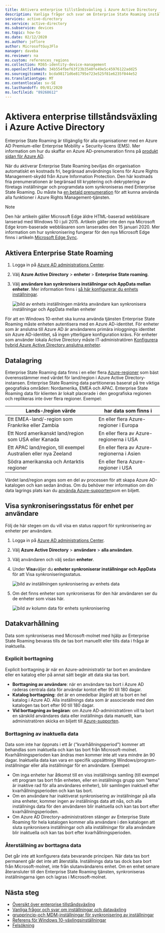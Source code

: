 ```yaml
---
title: Aktivera enterprise tillståndsväxling i Azure Active Directory
description: Vanliga frågor och svar om Enterprise State Roaming inställningar i Windows-enheter.
services: active-directory
ms.service: active-directory
ms.subservice: devices
ms.topic: how-to
ms.date: 02/12/2020
ms.author: joflore
author: MicrosoftGuyJFlo
manager: daveba
ms.reviewer: na
ms.custom: references_regions
ms.collection: M365-identity-device-management
ms.openlocfilehash: 34b554fbef63f23b3540fe49e5c45976122add25
ms.sourcegitcommit: bcda98171d6e81795e723e525f81e6235f044e52
ms.translationtype: MT
ms.contentlocale: sv-SE
ms.lasthandoff: 09/01/2020
ms.locfileid: "89268612"
---
```

# <a name="enable-enterprise-state-roaming-in-azure-active-directory"></a>Aktivera enterprise tillståndsväxling i Azure Active Directory

Enterprise State Roaming är tillgänglig för alla organisationer med en Azure AD Premium-eller Enterprise Mobility + Security-licens (EMS). Mer information om hur du skaffar en Azure AD-prenumeration finns på [produkt sidan för Azure AD](https://azure.microsoft.com/services/active-directory).

När du aktiverar Enterprise State Roaming beviljas din organisation automatiskt en kostnads fri, begränsad användnings licens för Azure Rights Management-skydd från Azure Information Protection. Den här kostnads fria prenumerationen är begränsad till kryptering och dekryptering av företags inställningar och programdata som synkroniseras med Enterprise State Roaming. Du måste ha [en betald prenumeration](https://azure.microsoft.com/pricing/details/information-protection/) för att kunna använda alla funktioner i Azure Rights Management-tjänsten.

> [!NOTE]
> Den här artikeln gäller Microsoft Edge äldre HTML-baserad webbläsare lanserad med Windows 10 i juli 2015. Artikeln gäller inte den nya Microsoft Edge krom-baserade webbläsaren som lanserades den 15 januari 2020. Mer information om hur synkronisering fungerar för den nya Microsoft Edge finns i artikeln [Microsoft Edge Sync](/deployedge/microsoft-edge-enterprise-sync).

## <a name="to-enable-enterprise-state-roaming"></a>Aktivera Enterprise State Roaming

1. Logga in på [Azure AD administrations Center](https://aad.portal.azure.com/).
1. Välj **Azure Active Directory**  >  **enheter**  >  **Enterprise State roaming**.
1. Välj **användare kan synkronisera inställningar och AppData mellan enheter**. Mer information finns i [så här konfigurerar du enhets inställningar](./device-management-azure-portal.md).
  
   ![bild av enhets inställningen märkta användare kan synkronisera inställningar och AppData mellan enheter](./media/enterprise-state-roaming-enable/device-settings.png)
  
För att en Windows 10-enhet ska kunna använda tjänsten Enterprise State Roaming måste enheten autentisera med en Azure AD-identitet. För enheter som är anslutna till Azure AD är användarens primära inloggnings identitet sin Azure AD-identitet, så ingen ytterligare konfiguration krävs. För enheter som använder lokala Active Directory måste IT-administratören [Konfigurera hybrid Azure Active Directory anslutna enheter](./hybrid-azuread-join-plan.md). 

## <a name="data-storage"></a>Datalagring

Enterprise State Roaming data finns i en eller flera [Azure-regioner](https://azure.microsoft.com/regions/) som bäst överensstämmer med värdet för land/region i Azure Active Directory-instansen. Enterprise State Roaming data partitioneras baserat på tre viktiga geografiska områden: Nordamerika, EMEA och APAC. Enterprise State Roaming data för klienten är lokalt placerade i den geografiska regionen och replikeras inte över flera regioner.  Exempel:

| Lands-/region värde | har data som finns i |
| -------------------- | ------------------------ |
| Ett EMEA-land/-region som Frankrike eller Zambia | En eller flera Azure-regioner i Europa |
| Ett Nord amerikanskt land/region som USA eller Kanada | En eller flera av Azure-regionerna i USA |
| Ett APAC land/region, till exempel Australien eller nya Zeeland | En eller flera av Azure-regionerna i Asien |
| Södra amerikanska och Antarktis regioner | En eller flera Azure-regioner i USA |

Värdet land/region anges som en del av processen för att skapa Azure AD-katalogen och kan sedan ändras. Om du behöver mer information om din data lagrings plats kan du [använda Azure-supporten](https://azure.microsoft.com/support/options/)som en biljett.

## <a name="view-per-user-device-sync-status"></a>Visa synkroniseringsstatus för enhet per användare

Följ de här stegen om du vill visa en status rapport för synkronisering av enheter per användare.

1. Logga in på [Azure AD administrations Center](https://aad.portal.azure.com/).
1. Välj **Azure Active Directory**  >  **användare**  >  **alla användare**.
1. Välj användaren och välj sedan **enheter**.
1. Under **Visa**väljer du **enheter synkroniserar inställningar och AppData** för att Visa synkroniseringsstatus.
  
   ![bild av inställningen synkronisering av enhets data](./media/enterprise-state-roaming-enable/sync-status.png)
  
1. Om det finns enheter som synkroniseras för den här användaren ser du de enheter som visas här.
  
   ![bild av kolumn data för enhets synkronisering](./media/enterprise-state-roaming-enable/device-status-row.png)

## <a name="data-retention"></a>Datakvarhållning

Data som synkroniseras med Microsoft-molnet med hjälp av Enterprise State Roaming bevaras tills de tas bort manuellt eller tills data i fråga är inaktuella. 

### <a name="explicit-deletion"></a>Explicit borttagning

Explicit borttagning är när en Azure-administratör tar bort en användare eller en katalog eller på annat sätt begär att data ska tas bort.

* **Borttagning av användare**: när en användare tas bort i Azure AD raderas centrala data för användar kontot efter 90 till 180 dagar. 
* **Katalog borttagning**: det är en omedelbar åtgärd att ta bort en hel katalog i Azure AD. Alla inställnings data som är associerade med den katalogen tas bort efter 90 till 180 dagar. 
* **Vid borttagning av begäran**: om Azure AD-administratören vill ta bort en särskild användares data eller inställnings data manuellt, kan administratören skicka en biljett till [Azure-supporten](https://azure.microsoft.com/support/). 

### <a name="stale-data-deletion"></a>Borttagning av inaktuella data

Data som inte har öppnats i ett år ("kvarhållningsperiod") kommer att behandlas som inaktuella och kan tas bort från Microsoft-molnet. Kvarhållningsperioden kan ändras men kommer inte att vara mindre än 90 dagar. Inaktuella data kan vara en specifik uppsättning Windows/program-inställningar eller alla inställningar för en användare. Exempel:

* Om inga enheter har åtkomst till en viss inställnings samling (till exempel ett program tas bort från enheten, eller en inställnings grupp som "tema" är inaktive rad för alla användares enheter), blir samlingen inaktuell efter kvarhållningsperioden och kan tas bort. 
* Om en användare har inaktiverat synkronisering av inställningar på alla sina enheter, kommer ingen av inställnings data att nås, och alla inställnings data för den användaren blir inaktuella och kan tas bort efter kvarhållningsperioden. 
* Om Azure AD Directory-administratören stänger av Enterprise State Roaming för hela katalogen kommer alla användare i den katalogen att sluta synkronisera inställningar och alla inställningar för alla användare blir inaktuella och kan tas bort efter kvarhållningsperioden. 

### <a name="deleted-data-recovery"></a>Återställning av borttagna data

Det går inte att konfigurera data bevarande principen. När data tas bort permanent går det inte att återställa. Inställnings data tas dock bara bort från Microsoft-molnet, inte från slutanvändarens enhet. Om en enhet senare återansluter till den Enterprise State Roaming tjänsten, synkroniseras inställningarna igen och lagras i Microsoft-molnet.

## <a name="next-steps"></a>Nästa steg

* [Översikt över enterprise tillståndsväxling](enterprise-state-roaming-overview.md)
* [Vanliga frågor och svar om inställningar och dataväxling](enterprise-state-roaming-faqs.md)
* [grupprincip-och MDM-inställningar för synkronisering av inställningar](enterprise-state-roaming-group-policy-settings.md)
* [Referens för Windows 10-växlingsinställningar](enterprise-state-roaming-windows-settings-reference.md)
* [Felsökning](enterprise-state-roaming-troubleshooting.md)